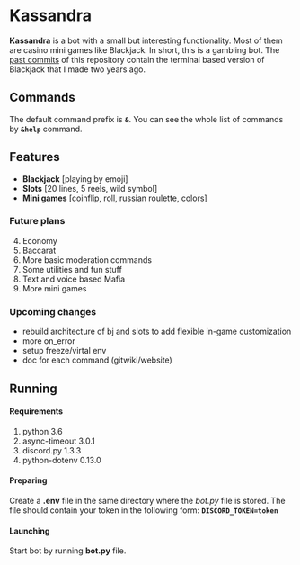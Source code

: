 # **Kassandra**
**Kassandra** is a bot with a small but interesting functionality. Most of them are casino mini games like Blackjack. In short, this is a gambling bot. The [past commits](https://github.com/Ghosteon/discord-bot-kassandra/tree/f2d8b270daa521e41a7adf9bae63fbaad7356578) of this repository contain the terminal based version of Blackjack that I made two years ago.

## Commands
The default command prefix is **`&`**. You can see the whole list of commands by **`&help`** command.

## Features
- **Blackjack** [playing by emoji]
- **Slots** [20 lines, 5 reels, wild symbol]
- **Mini games** [coinflip, roll, russian roulette, colors]

### Future plans
4. Economy
1. Baccarat
2. More basic moderation commands
3. Some utilities and fun stuff
5. Text and voice based Mafia
6. More mini games

### Upcoming changes
- rebuild architecture of bj and slots to add flexible in-game customization
- more on_error
- setup freeze/virtal env
- doc for each command (gitwiki/website)

## Running

#### Requirements
1. python 3.6
2. async-timeout 3.0.1
3. discord.py 1.3.3
4. python-dotenv 0.13.0

#### Preparing
Create a **.env** file in the same directory where the *bot.py* file is stored. The file should contain your token in the following form: **`DISCORD_TOKEN=token`**

#### Launching
Start bot by running **bot.py** file.
